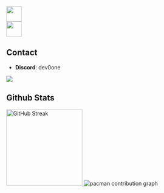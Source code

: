 <a href="https://skillicons.dev">
  <img height=40 src="https://skillicons.dev/icons?i=js,java,kotlin,python,html,css,yaml" />
  <br />
  <img height=40 src="https://skillicons.dev/icons?i=nginx,git,github,vscode,idea,webstorm,pycharm,mysql,redis" />
</a>

## Contact
- **Discord**: dev0one
<a href="https://discord.com/users/1420691621770559521">
  <img src="https://lanyard.cnrad.dev/api/1420691621770559521?showDisplayName=true&idleMessage=Doin'%20nothing%20special%20rn%20:P">
</a>

## Github Stats
<a href="https://git.io/streak-stats">
  <picture>
    <source
      srcset="https://streak-stats.demolab.com?user=giqnt&theme=tokyonight"
      media="(prefers-color-scheme: dark)"
    />
    <source
      srcset="https://streak-stats.demolab.com?user=giqnt"
      media="(prefers-color-scheme: light), (prefers-color-scheme: no-preference)"
    />
    <img height=200 alt="GitHub Streak" />
  </picture>
</a>

<picture>
  <source media="(prefers-color-scheme: dark)" srcset="https://raw.githubusercontent.com/py0z/py0z/output/pacman-contribution-graph-dark.svg">
  <source media="(prefers-color-scheme: light)" srcset="https://raw.githubusercontent.com/py0z/py0z/output/pacman-contribution-graph.svg">
  <img alt="pacman contribution graph" src="https://raw.githubusercontent.com/py0z/py0z/development/pacman-contribution-graph.svg">
</picture>
